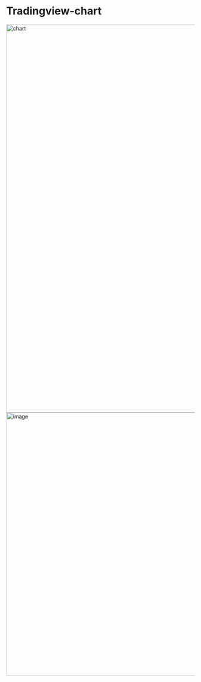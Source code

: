 # Tradingview-chart


<img width="1967" height="1035" alt="chart" src="https://github.com/user-attachments/assets/a0ae987e-4781-447c-ac87-260b26b12d08" />




<img width="1536" height="702" alt="image" src="https://github.com/user-attachments/assets/1c3b748e-5e8c-45ff-acc7-5c254ce752b2" />

